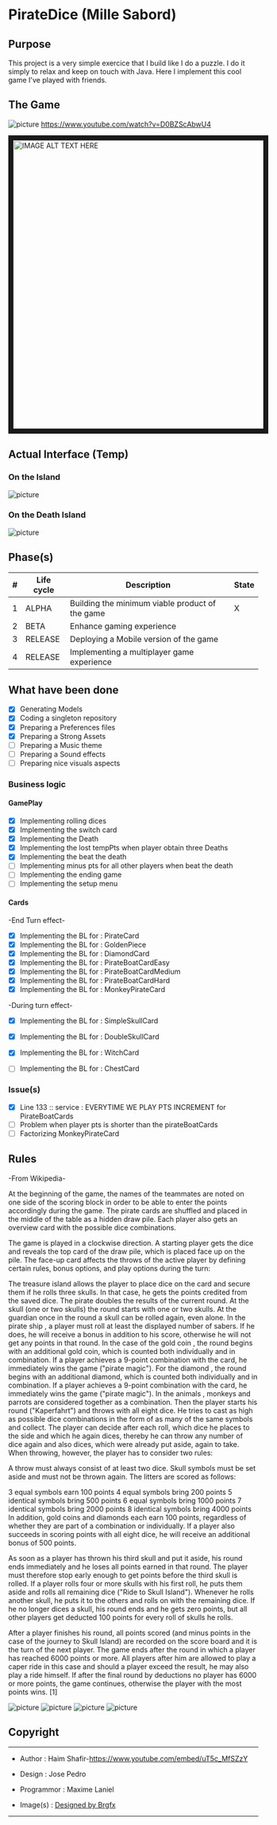 # PirateDice (Mille Sabord)

## Purpose

This project is a very simple exercice that I build like I do a puzzle. I do it simply to relax and keep on touch with Java. Here I implement this cool game I've played with friends. 

## The Game
<!--![picture](src/Assets/PirateDice.jpg)-->
![picture](src/Assets/PirateDice_2.jpg)
https://www.youtube.com/watch?v=D0BZScAbwU4


<a href="https://www.youtube.com/watch?v=D0BZScAbwU4" target="_blank"><img src="https://www.spielezar.ch/5820/piraten-kapern.jpg" 
alt="IMAGE ALT TEXT HERE" width="1012" height="580" border="10" /></a>

## Actual Interface (Temp)

### On the Island 
![picture](src/Assets/Looking/2019-01-17_Island.png)

### On the Death Island
![picture](src/Assets/Looking/2019-01-17_Death.png)

## Phase(s)

| # | Life cycle |                  Description                       | State |
|---|------------|----------------------------------------------------|-------|
| 1 | ALPHA      | Building the minimum viable product of the game    |   X   |
| 2 | BETA       | Enhance gaming experience                          |       |
| 3 | RELEASE    | Deploying a Mobile version of the game             |       |
| 4 | RELEASE    | Implementing a multiplayer game experience         |       |

## What have been done

- [x] Generating Models
- [x] Coding a singleton repository
- [x] Preparing a Preferences files 
- [x] Preparing a Strong Assets 
- [ ] Preparing a Music theme
- [ ] Preparing a Sound effects
- [ ] Preparing nice visuals aspects 

### Business logic

#### GamePlay
- [x] Implementing rolling dices
- [x] Implementing the switch card
- [x] Implementing the Death
- [x] Implementing the lost tempPts when player obtain three Deaths 
- [x] Implementing the beat the death
- [ ] Implementing minus pts for all other players when beat the death
- [ ] Implementing the ending game
- [ ] Implementing the setup menu

#### Cards 
-End Turn effect-
- [x] Implementing the BL for : PirateCard
- [x] Implementing the BL for : GoldenPiece  
- [x] Implementing the BL for : DiamondCard 
- [x] Implementing the BL for : PirateBoatCardEasy
- [x] Implementing the BL for : PirateBoatCardMedium
- [x] Implementing the BL for : PirateBoatCardHard
- [x] Implementing the BL for : MonkeyPirateCard

-During turn effect- 
- [x] Implementing the BL for : SimpleSkullCard  
- [x] Implementing the BL for : DoubleSkullCard 
- [x] Implementing the BL for : WitchCard  
- [ ] Implementing the BL for : ChestCard 


### Issue(s)
- [x] Line 133 :: service : EVERYTIME WE PLAY PTS INCREMENT for PirateBoatCards 
- [ ] Problem when player pts is shorter than the pirateBoatCards
- [ ] Factorizing MonkeyPirateCard

## Rules

-From Wikipedia-

At the beginning of the game, the names of the teammates are noted on one side of the scoring block in order to be able to enter the points accordingly during the game. The pirate cards are shuffled and placed in the middle of the table as a hidden draw pile. Each player also gets an overview card with the possible dice combinations.

The game is played in a clockwise direction. A starting player gets the dice and reveals the top card of the draw pile, which is placed face up on the pile. The face-up card affects the throws of the active player by defining certain rules, bonus options, and play options during the turn:

The treasure island allows the player to place dice on the card and secure them if he rolls three skulls. In that case, he gets the points credited from the saved dice.
The pirate doubles the results of the current round.
At the skull (one or two skulls) the round starts with one or two skulls.
At the guardian once in the round a skull can be rolled again, even alone.
In the pirate ship , a player must roll at least the displayed number of sabers. If he does, he will receive a bonus in addition to his score, otherwise he will not get any points in that round.
In the case of the gold coin , the round begins with an additional gold coin, which is counted both individually and in combination. If a player achieves a 9-point combination with the card, he immediately wins the game ("pirate magic").
For the diamond , the round begins with an additional diamond, which is counted both individually and in combination. If a player achieves a 9-point combination with the card, he immediately wins the game ("pirate magic").
In the animals , monkeys and parrots are considered together as a combination.
Then the player starts his round ("Kaperfahrt") and throws with all eight dice. He tries to cast as high as possible dice combinations in the form of as many of the same symbols and collect. The player can decide after each roll, which dice he places to the side and which he again dices, thereby he can throw any number of dice again and also dices, which were already put aside, again to take. When throwing, however, the player has to consider two rules: 

A throw must always consist of at least two dice.
Skull symbols must be set aside and must not be thrown again.
The litters are scored as follows: 

3 equal symbols earn 100 points
4 equal symbols bring 200 points
5 identical symbols bring 500 points
6 equal symbols bring 1000 points
7 identical symbols bring 2000 points
8 identical symbols bring 4000 points
In addition, gold coins and diamonds each earn 100 points, regardless of whether they are part of a combination or individually. If a player also succeeds in scoring points with all eight dice, he will receive an additional bonus of 500 points.

As soon as a player has thrown his third skull and put it aside, his round ends immediately and he loses all points earned in that round. The player must therefore stop early enough to get points before the third skull is rolled. If a player rolls four or more skulls with his first roll, he puts them aside and rolls all remaining dice ("Ride to Skull Island"). Whenever he rolls another skull, he puts it to the others and rolls on with the remaining dice. If he no longer dices a skull, his round ends and he gets zero points, but all other players get deducted 100 points for every roll of skulls he rolls.

After a player finishes his round, all points scored (and minus points in the case of the journey to Skull Island) are recorded on the score board and it is the turn of the next player. The game ends after the round in which a player has reached 6000 points or more. All players after him are allowed to play a caper ride in this case and should a player exceed the result, he may also play a ride himself. If after the final round by deductions no player has 6000 or more points, the game continues, otherwise the player with the most points wins. [1]

![picture](src/Assets/Rules/Rules_1.png)
![picture](src/Assets/Rules/Rules_2.png)
![picture](src/Assets/Rules/Rules_3.png)
![picture](src/Assets/Rules/Rules_4.png)

## Copyright
***
- Author : Haim Shafir-https://www.youtube.com/embed/uT5c_MfSZzY
- Design : Jose Pedro
- Programmor : Maxime Laniel 

- Image(s) : <a href="https://www.freepik.com/free-vector/island-background-design_1020626.htm">Designed by Brgfx</a> 
***